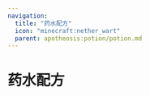 ```yaml
---
navigation:
  title: "药水配方"
  icon: "minecraft:nether_wart"
  parent: apotheosis:potion/potion.md
---
```


# 药水配方

<SubPages />